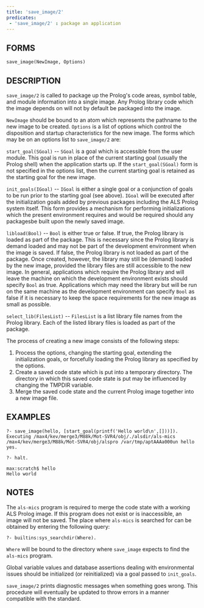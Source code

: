 ```yaml
---
title: 'save_image/2'
predicates:
 - 'save_image/2' : package an application
---
```


## FORMS

```
save_image(NewImage, Options)
```

## DESCRIPTION

`save_image/2` is called to package up the Prolog's code areas, symbol table, and module information into a single image. Any Prolog library code which the image depends on will not by default be packaged into the image.

`NewImage` should be bound to an atom which represents the pathname to the new image to be created. `Options` is a list of options which control the disposition and startup characteristics for the new image. The forms which may be on an options list to `save_image/2` are:

`start_goal(SGoal)` -- `SGoal` is a goal which is accessible from the user module. This goal is run in place of the current starting goal (usually the Prolog shell) when the application starts up. If the `start_goal(SGoal)` form is not specified in the options list, then the current starting goal is retained as the starting goal for the new image.

`init_goals(IGoal)` -- `IGoal` is either a single goal or a conjunction of goals to be run prior to the starting goal (see above). `IGoal` will be executed after the initialization goals added by previous packages including the ALS Prolog system itself. This form provides a mechanism for performing initializations which the present environment requires and would be required should any packagesbe built upon the newly saved image.

`libload(Bool)` -- `Bool` is either true or false. If true, the Prolog library is loaded as part of the package. This is necessary since the Prolog library is demand loaded and may not be part of the development environment when the image is saved. If false, the Prolog library is not loaded as part of the package. Once created, however, the library may still be (demand) loaded by the new image, provided the library files are still accessible to the new image. In general, applications which require the Prolog library and will leave the machine on which the development environment exists should specify `Bool` as true. Applications which may need the library but will be run on the same machine as the development environment can specify `Bool` as false if it is necessary to keep the space requirements for the new image as small as possible.

`select_lib(FilesList)` -- `FilesList` is a list library file names from the Prolog library. Each of the listed library files is loaded as part of the package.

The process of creating a new image consists of the following steps:


1. Process the options, changing the starting goal, extending the initialization goals, or forcefully loading the Prolog library as specified by the options.
2. Create a saved code state which is put into a temporary directory. The directory in which this saved code state is put may be influenced by changing the TMPDIR variable.
3. Merge the saved code state and the current Prolog image together into a new image file.

## EXAMPLES

```
?- save_image(hello, [start_goal(printf('Hello world\n',[]))]).
Executing /max4/kev/merge3/M88k/Mot-SVR4/obj/./alsdir/als-mics /max4/kev/merge3/M88k/Mot-SVR4/obj/alspro /var/tmp/aptAAAa000un hello
yes.

?- halt.

max:scratch$ hello
Hello world
```

## NOTES

The `als-mics` program is required to merge the code state with a working ALS Prolog image. If this program does not exist or is inaccessible, an image will not be saved. The place where `als-mics` is searched for can be obtained by entering the following query:

`?- builtins:sys_searchdir(Where).`

`Where` will be bound to the directory where `save_image` expects to find the `als-mics` program.

Global variable values and database assertions dealing with environmental issues should be initialized (or reinitialized) via a goal passed to `init_goals`.

`save_image/2` prints diagnostic messages when something goes wrong. This procedure will eventually be updated to throw errors in a manner compatible with the standard.
